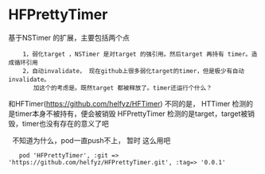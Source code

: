 # HFPrettyTimer
 
 基于NSTimer 的扩展，主要包括两个点
 
        1，弱化target ，NSTimer 是对target 的强引用。然后target 再持有 timer。造成循环引用
        2，自动invalidate， 现在github上很多弱化target的timer，但是极少有自动invalidate。
           加这个的考虑是。既然target 都被释放了。timer还运行个什么？
  
  和HFTimer(https://github.com/helfyz/HFTimer) 不同的是， HTTimer 检测的是timer本身不被持有，便会被销毁
  HFPrettyTimer 检测的是target，target被销毁，timer也没有存在的意义了吧
  
  
   不知道为什么，pod一直push不上， 暂时 这么用吧
   
       pod 'HFPrettyTimer', :git => 'https://github.com/helfyz/HFPrettyTimer.git', :tag=> '0.0.1'
 
